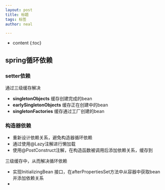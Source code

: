 ```yaml
---
layout: post
title: 标题
tags: 标签
author: neal

---
```

* content
{:toc}
## spring循环依赖

### setter依赖

通过三级缓存解决

* **singletonObjects** 缓存创建完成的bean
* **earlySingletonObjects** 缓存正在创建中的bean
* **singletonFactories** 缓存通过工厂创建的bean

### 构造器依赖

* 重新设计依赖关系，避免构造器循环依赖
* 通过使用@Lazy注解进行懒加载
* 使用@PostConstruct注解，在构造函数被调用后添加依赖关系，缓存到

三级缓存中，从而解决循环依赖

* 实现InitializingBean 接口，在afterPropertiesSet方法中从容器中获取bean并添加依赖关系
* 